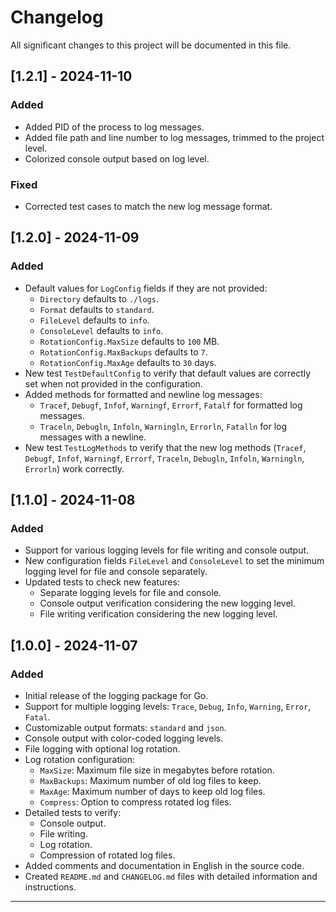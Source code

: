 # Changelog

All significant changes to this project will be documented in this file.

## [1.2.1] - 2024-11-10

### Added

- Added PID of the process to log messages.
- Added file path and line number to log messages, trimmed to the project level.
- Colorized console output based on log level.

### Fixed

- Corrected test cases to match the new log message format.

## [1.2.0] - 2024-11-09

### Added

- Default values for `LogConfig` fields if they are not provided:
  - `Directory` defaults to `./logs`.
  - `Format` defaults to `standard`.
  - `FileLevel` defaults to `info`.
  - `ConsoleLevel` defaults to `info`.
  - `RotationConfig.MaxSize` defaults to `100` MB.
  - `RotationConfig.MaxBackups` defaults to `7`.
  - `RotationConfig.MaxAge` defaults to `30` days.
- New test `TestDefaultConfig` to verify that default values are correctly set when not provided in the configuration.
- Added methods for formatted and newline log messages:
  - `Tracef`, `Debugf`, `Infof`, `Warningf`, `Errorf`, `Fatalf` for formatted log messages.
  - `Traceln`, `Debugln`, `Infoln`, `Warningln`, `Errorln`, `Fatalln` for log messages with a newline.
- New test `TestLogMethods` to verify that the new log methods (`Tracef`, `Debugf`, `Infof`, `Warningf`, `Errorf`, `Traceln`, `Debugln`, `Infoln`, `Warningln`, `Errorln`) work correctly.

## [1.1.0] - 2024-11-08

### Added

- Support for various logging levels for file writing and console output.
- New configuration fields `FileLevel` and `ConsoleLevel` to set the minimum logging level for file and console separately.
- Updated tests to check new features:
  - Separate logging levels for file and console.
  - Console output verification considering the new logging level.
  - File writing verification considering the new logging level.

## [1.0.0] - 2024-11-07

### Added

- Initial release of the logging package for Go.
- Support for multiple logging levels: `Trace`, `Debug`, `Info`, `Warning`, `Error`, `Fatal`.
- Customizable output formats: `standard` and `json`.
- Console output with color-coded logging levels.
- File logging with optional log rotation.
- Log rotation configuration:
  - `MaxSize`: Maximum file size in megabytes before rotation.
  - `MaxBackups`: Maximum number of old log files to keep.
  - `MaxAge`: Maximum number of days to keep old log files.
  - `Compress`: Option to compress rotated log files.
- Detailed tests to verify:
  - Console output.
  - File writing.
  - Log rotation.
  - Compression of rotated log files.
- Added comments and documentation in English in the source code.
- Created `README.md` and `CHANGELOG.md` files with detailed information and instructions.

---